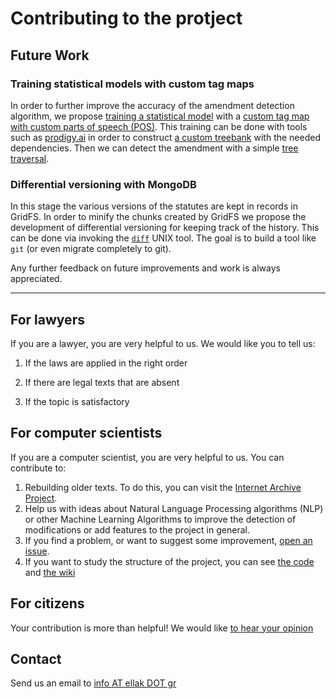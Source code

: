 # Contributing to the protject

## Future Work

### Training statistical models with custom tag maps

In order to further improve the accuracy of the amendment detection algorithm, we propose [training a statistical model](https://spacy.io/usage/training) with a [custom tag map with custom parts of speech (POS)](https://spacy.io/api/tagger). This training can be done with tools such as [prodigy.ai](https://spacy.io/api/tagger) in order to construct [a custom treebank](https://github.com/papachristoumarios/UD_Greek-GDT) with the needed dependencies. Then we can detect the amendment with a simple [tree traversal](https://en.wikipedia.org/wiki/Tree_traversal). 

### Differential versioning with MongoDB

In this stage the various versions of the statutes are kept in records in GridFS. In order to minify the chunks created by GridFS we propose the development of differential versioning for keeping track of the history. This can be done via invoking the [`diff`](https://en.wikipedia.org/wiki/Diff) UNIX tool. The goal is to build a tool like `git` (or even migrate completely to git).



Any further feedback on future improvements and work is always appreciated. 

---

## For lawyers

If you are a lawyer, you are very helpful to us. We would like you to tell us:

1. If the laws are applied in the right order

2. If there are legal texts that are absent

3. If the topic is satisfactory   

## For computer scientists

If you are a computer scientist, you are very helpful to us. You can contribute to:

1. Rebuilding older texts. To do this, you can visit the [Internet Archive Project](https://archive.org/details/GreekGovernmentGazette). 
2. Help us with ideas about Natural Language Processing algorithms (NLP) or other Machine Learning Algorithms to improve the detection of modifications or add features to the project in general.
3. If you find a problem, or want to suggest some improvement, [open an issue](https://github.com/eellak/gsoc2018-3gm/issues).
4. If you want to study the structure of the project, you can see [the code](https://github.com/eellak/gsoc2018-3gm) and [the wiki](https://github.com/eellak/gsoc2018-3gm/wiki)

## For citizens

Your contribution is more than helpful! We would like [to hear your opinion](#Contact)

## Contact

Send us an email to [info AT ellak DOT gr](mailto:info@ellak.gr)